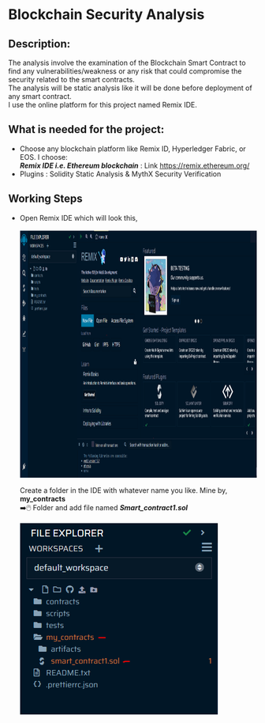 # Blockchain Security Analysis
## Description:

The analysis involve the examination of the Blockchain Smart Contract to find any vulnerabilities/weakness or any risk that could compromise the security related to the smart contracts. <br/>
The analysis will be static analysis like it will be done before deployment of any smart contract. <br/>
I use the online platform for this project named Remix IDE.

## What is needed for the project: 

- Choose any blockchain platform like Remix ID, Hyperledger Fabric, or EOS. I choose:
  <br/> ***Remix IDE i.e. Ethereum blockchain*** : Link <a>https://remix.ethereum.org/</a> 
- Plugins : Solidity Static Analysis & MythX Security Verification

## Working Steps
- Open Remix IDE which will look this,<br/><br/>
<img src = "https://github.com/uzair-khn/Blockchain_Security_Analysis/blob/main/imgs/p1.PNG" width="1000px" height="500px"> <br/>

   Create a folder in the IDE with whatever name you like. Mine by, **my_contracts**<br/>
   ➡️🖱️ Folder and add file named ***Smart_contract1.sol*** <br/><br/>
  <img src="https://github.com/uzair-khn/Blockchain_Security_Analysis/blob/main/imgs/p2.PNG"> 

